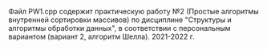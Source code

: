 Файл PW1.cpp содержит практическую работу №2 (Простые алгоритмы внутренней сортировки массивов) по дисциплине "Структуры и алгоритмы обработки данных", в соответствии с персональным вариантом (вариант 2, алгоритм Шелла).
2021-2022 г.
